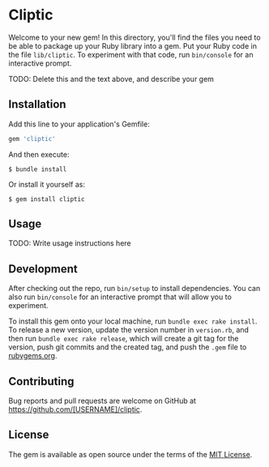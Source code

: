 # Cliptic

Welcome to your new gem! In this directory, you'll find the files you need to be able to package up your Ruby library into a gem. Put your Ruby code in the file `lib/cliptic`. To experiment with that code, run `bin/console` for an interactive prompt.

TODO: Delete this and the text above, and describe your gem

## Installation

Add this line to your application's Gemfile:

```ruby
gem 'cliptic'
```

And then execute:

    $ bundle install

Or install it yourself as:

    $ gem install cliptic

## Usage

TODO: Write usage instructions here

## Development

After checking out the repo, run `bin/setup` to install dependencies. You can also run `bin/console` for an interactive prompt that will allow you to experiment.

To install this gem onto your local machine, run `bundle exec rake install`. To release a new version, update the version number in `version.rb`, and then run `bundle exec rake release`, which will create a git tag for the version, push git commits and the created tag, and push the `.gem` file to [rubygems.org](https://rubygems.org).

## Contributing

Bug reports and pull requests are welcome on GitHub at https://github.com/[USERNAME]/cliptic.

## License

The gem is available as open source under the terms of the [MIT License](https://opensource.org/licenses/MIT).
